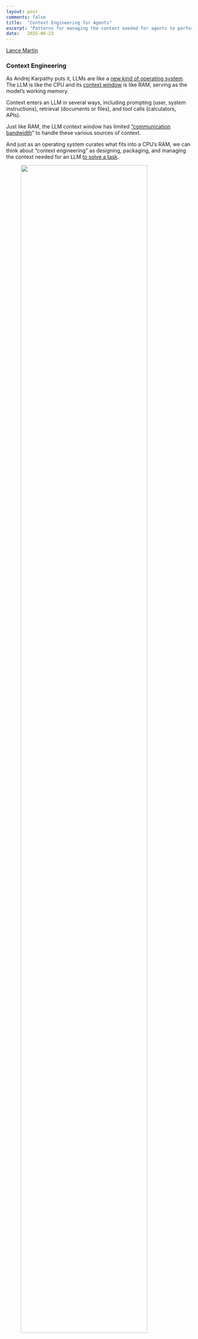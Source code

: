 ```yaml
---
layout: post
comments: false
title:  "Context Engineering for Agents"
excerpt: "Patterns for managing the context needed for agents to perform their tasks."
date:   2025-06-23 
---
```


[Lance Martin](https://x.com/RLanceMartin)

### Context Engineering

As Andrej Karpathy puts it, LLMs are like a [new kind of operating system](https://www.youtube.com/watch?si=-aKY-x57ILAmWTdw&t=620&v=LCEmiRjPEtQ&feature=youtu.be). The LLM is like the CPU and its [context window](https://docs.anthropic.com/en/docs/build-with-claude/context-windows) is like RAM, serving as the model’s working memory. 

Context enters an LLM in several ways, including prompting (user, system instructions), retrieval (documents or files), and tool calls (calculators, APIs).

Just like RAM, the LLM context window has limited [“communication bandwidth](https://lilianweng.github.io/posts/2023-06-23-agent/)” to handle these various sources of context.

And just as an operating system curates what fits into a CPU’s RAM, we can think about “context engineering” as designing, packaging, and managing the context needed for an LLM [to solve a task](https://x.com/tobi/status/1935533422589399127).

<figure>
<img src="/assets/context_types.png" width="90%">
<figcaption>
</figcaption>
</figure>

### Phases of Context Engineering

Chatbots were the first mainstream LLM application. We can consider [prompt engineering](https://www.promptingguide.ai/) as the first phase of context engineering to steer the behavior of LLMs.

As interest grew in connecting LLMs to external datasources, [retrieval augmented generation](https://github.com/langchain-ai/rag-from-scratch) (RAG) marked the second phase of context engineering.

As LLMs get better at tool calling, [agents](https://www.anthropic.com/engineering/building-effective-agents) are becoming feasible. Agents interleave [LLM calls and tool calls](https://www.anthropic.com/engineering/building-effective-agents) for [long-running tasks](https://blog.langchain.com/introducing-ambient-agents/). Agents motivate what we might consider the third phase of context engineering. 

<figure>
<img src="/assets/agent_flow.png" width="90%">
<figcaption>
Agents interleave [LLM call and tool calls](https://www.anthropic.com/engineering/building-effective-agents), using tool feedback to decide the next step.
</figcaption>
</figure>

[Cognition](https://cognition.ai/blog/dont-build-multi-agents) called out the importance of context engineering with agents:

> *“Context engineering” … is effectively the #1 job of engineers building AI agents.*
> 

[Anthropic](https://www.anthropic.com/engineering/built-multi-agent-research-system) also laid it out clearly:

> *Agents often engage in conversations spanning hundreds of turns, requiring careful context management strategies.*
> 

This post is my attempt to break down some common strategies — **curate**, **persist**, and **isolate —** for agent context engineering.

### Context Engineering for Agents

The agent context is populated by feedback from tool calls. Accumulating feedback from tool calls presents a challenge for building agents. It can [exceed the size of the context window](https://cognition.ai/blog/kevin-32b), and balloon the cost and latency. 

<figure>
<img src="/assets/tool_context.png" width="90%">
<figcaption>
Context from tool calls accumulates over multiple agent turns.
</figcaption>
</figure>

I’ve been bitten by this many times. One incarnation of a [deep research agent](https://github.com/langchain-ai/open_deep_research) that I built had token-heavy tool calls, resulting in > 500k token and several dollars per run! 

Agent performance may also degrade as the context grows. [Google Research](https://research.google/blog/chain-of-agents-large-language-models-collaborating-on-long-context-tasks/#:~:text=example%2C%20Gemini%20is%20able%20to,architecture%20that%20underlies%20most%20LLMs) and [Percy Liang’s group](https://arxiv.org/abs/2307.03172) have described different flavors of “[context degradation syndrome](https://jameshoward.us/2024/11/26/context-degradation-syndrome-when-large-language-models-lose-the-plot)” since a long context can limit an LLMs ability to recall facts or follow task instructions clearly.  

Looking at many popular agents and reflecting on my own experience, I group agent context engineering into 3 buckets: curating, persisting, and isolating context. 

<figure>
<img src="/assets/context_eng_overview.png" width="90%">
<figcaption>
</figcaption>
</figure>

### Curating Context

Curating context involves managing the tokens that the agent sees at each turn.

**Context Summarization**

Agent interactions can span [hundreds of turns](https://www.anthropic.com/engineering/built-multi-agent-research-system) and may have token-heavy tool calls. Summarization is one way to manage this. 

If you’ve used Claude Code, you’ve seen this in action. Claude Code runs “[auto-compact](https://docs.anthropic.com/en/docs/claude-code/costs)” after you exceed 95% of the context window.

Summarization can be used in different places. You can apply to the agent trajectory with many [popular](https://python.langchain.com/api_reference/langchain/memory/langchain.memory.summary.ConversationSummaryMemory.html) tools and methods (e.g., [recursive](https://arxiv.org/pdf/2308.15022#:~:text=the%20retrieved%20utterances%20capture%20the,based%203) or [hierarchical](https://alignment.anthropic.com/2025/summarization-for-monitoring/#:~:text=We%20addressed%20these%20issues%20by,of%20our%20computer%20use%20capability) summarization). 

<figure>
<img src="/assets/context_curation.png" width="90%">
<figcaption>
</figcaption>
</figure>

I’ve also found it useful to [add summarization](https://github.com/langchain-ai/open_deep_research/blob/e5a5160a398a3699857d00d8569cb7fd0ac48a4f/src/open_deep_research/utils.py#L1407) to post-process tool calls (e.g., a token-heavy search tool). Similarly, [Anthropic’s multi-agent researcher](https://www.anthropic.com/engineering/built-multi-agent-research-system) uses summarization applied to completed work phases.

[Cognition](https://cognition.ai/blog/dont-build-multi-agents#a-theory-of-building-long-running-agents) called out that this can be tricky if you need specific events or decisions from agent trajectories. They use a fine-tuned model for this in Devin, which underscores how much work can go into refining this step. 

### Persisting Context

Persisting context involves systems to store, save, and retrieve context over time. 

**Storing context**

Files are a simple way to store context. We see this used with many popular agents: Claude Code uses [`CLAUDE.md`](http://CLAUDE.md). [Cursor](https://docs.cursor.com/context/rules) and [Windsurf](https://windsurf.com/editor/directory) use rules files, and some plugins (e.g., [Cursor Memory Bank](https://forum.cursor.com/t/managing-chat-context-in-cursor-ide-for-large-repositories-what-s-working-for-you/76391/2)) / [MCP servers](https://github.com/modelcontextprotocol/servers/tree/main/src/filesystem) help manage collections of memory files.

Some agents need to store information that can’t be easily be captured in a small set of files. For example, we may want to store large [collections](https://langchain-ai.github.io/langgraph/concepts/memory/#collection) of facts and / or relationships. A few libraries emerged to support this and showcase some common patterns. 

[Letta](https://docs.letta.com/concepts/memgpt), [Mem0](https://mem0.ai/research), and [LangGraph](https://langchain-ai.github.io/langgraph/concepts/memory/#long-term-memory) / [Mem](https://langchain-ai.github.io/langmem/) store collections of embedded documents. [Zep](https://arxiv.org/html/2501.13956v1#:~:text=In%20Zep%2C%20memory%20is%20powered,subgraph%2C%20and%20a%20community%20subgraph) and [Neo4J](https://neo4j.com/blog/developer/graphiti-knowledge-graph-memory/#:~:text=changes%20since%20updates%20can%20trigger,and%20holistic%20memory%20for%20agentic) use knowledge graphs for continuous indexing of facts or relationships.

**Saving context**

Claude Code entrusts the user to create / update memories (e.g., the `#` shortcut). But there are many cases where we want agents to autonomously create / update memories. 

The [Reflexion](https://arxiv.org/abs/2303.11366) paper introduced the idea of reflection following each agent turn and re-using these self-generated hints. [Generative Agents](https://ar5iv.labs.arxiv.org/html/2304.03442) created memories as higher-level summaries synthesized periodically from collections of past agent feedback.

These concepts made their way into popular products like [ChatGPT,](https://help.openai.com/en/articles/8590148-memory-faq) [Cursor](https://docs.cursor.com/context/rules#memories), and [Windsurf](https://docs.windsurf.com/windsurf/cascade/memories), which all have mechanisms to auto-generate memories based on user-agent interactions. 

<figure>
<img src="/assets/email_agent.png" width="90%">
<figcaption>
Agents can create or update memories based upon user feedback. 
</figcaption>
</figure>

Memory creation can also be done at specific points. One pattern I like: create / update memories based upon user feedback.

For example, human-in-the-loop review of tool calls is a good way to build confidence in your agent. But if you pair this with memory updating, then the agent can learn from your feedback over time! My [email assistant](https://github.com/langchain-ai/agents-from-scratch) does this with simple file based memory.

**Retrieving context**

The simplest approach is just to pull all memories into the agent’s context window. For example, Claude Code just reads all [`CLAUDE.md`](http://CLAUDE.md) files into context at the start of each session. In my [email assistant](https://github.com/langchain-ai/agents-from-scratch), I always load a set memories that provide email triage and response instructions into context.

But, mechanisms to fetch select memories are important if the collection is large. The store (e.g., embedding-based search or graph retrieval) will determine the approach. 

[In practice this can be a very deep topic](https://x.com/_mohansolo/status/1899630246862966837) because retrieval is tricky. [Generative Agents](https://ar5iv.labs.arxiv.org/html/2304.03442) scored memories not just on similarity, but also on recency and importance.

The UX of selective memory retrieval is also tricky: [Simon Willison has shared](https://simonwillison.net/2025/Jun/6/six-months-in-llms/) an example of memory retrieval gone wrong. GPT-4o injected location into an image based upon his memories, which was not desired. Users can feel that the context window “no longer belongs to them” if this is not done right!

### Isolating Context

Isolating context involves approaches to partition it across agents or environments.   

**Context Schema**

Oftentimes, [messages](https://python.langchain.com/docs/concepts/messages/) are used to structure agent context. The message list is just passed to the LLM at each agent turn. 

The problem is that a list can get bloated with token-heavy tool calls. A structured runtime state - defined via a [schema](https://langchain-ai.github.io/langgraph/concepts/low_level/#schema) (e.g., a [Pydantic](https://docs.pydantic.dev/latest/concepts/models/) model) - can often be more effective. 

Then, you can control what fields are passed to the LLM at each agent turn. For example, in one version of a deep research agent, I [save token-heavy completed sections](https://github.com/langchain-ai/open_deep_research/blob/e5a5160a398a3699857d00d8569cb7fd0ac48a4f/src/open_deep_research/multi_agent.py#L428) in one field of my schema, isolated from the LLM. When all sections are done, I fetch them from state and pass to the LLM for final writing.  

**Multi-agent**

One popular approach is to split context across sub-agents. A motivation for the OpenAI [Swarm](https://github.com/openai/swarm) library was “[separation of concerns](https://openai.github.io/openai-agents-python/ref/agent/)”, where a team of agents can handle sub-tasks and each agent has its own instructions and context window. 

<figure>
<img src="/assets/multi_agent.png" width="90%">
<figcaption>
</figcaption>
</figure>

Anthropic’s [multi-agent researcher](https://www.anthropic.com/engineering/built-multi-agent-research-system) makes a clear case for this: many agents with isolated context outperformed single-agent by 90.2%, with token usage by explaining 80% of the variance. As the blog said: 

> *[Subagents operate] in parallel with their own context windows, exploring different aspects of the question simultaneously.*
> 

The problems with multi-agent include token use (e.g., [15× more tokens](https://www.anthropic.com/engineering/built-multi-agent-research-system) than chat), the need for careful [prompt engineering](https://www.anthropic.com/engineering/built-multi-agent-research-system) / [context](https://cognition.ai/blog/dont-build-multi-agents) to plan sub-agent work, and coordination of sub-agents. Cognition argues [against](https://cognition.ai/blog/dont-build-multi-agents) multi-agent for these reasons.

I’ve also been bitten by this: one iteration of my deep research agent had a team of agents write sections of the final report. Sometimes the final report was disjointed because the agents did not coordinate or communicate with one another while writing.

One way to reconcile this is to ensure the task is parallelizable. A subtle point is that Anthropic’s deep research multi-agent system applied parallelization to *research.* This is easier than *writing*, which requires cohesion across the sections of a report.

**Context Isolation with Environments**

I thought HuggingFace’s [deep researcher](https://huggingface.co/blog/open-deep-research#:~:text=From%20building%20,it%20can%20still%20use%20it) is an interesting example context isolation. Most agents use [tool calling APIs](https://docs.anthropic.com/en/docs/agents-and-tools/tool-use/overview), which return JSON objects (tool arguments) that can be passed to tools (e.g., a search API) to get tool feedback (e.g., search results).

<figure>
<img src="/assets/isolation.png" width="90%">
<figcaption>
</figcaption>
</figure>

HuggingFace uses a [CodeAgent](https://huggingface.co/papers/2402.01030), which outputs code to invoke tools. The code then runs in a [sandbox](https://e2b.dev/). Selected context (e.g., stdout or return values) from code execution is then passed back to the LLM. 

> *[Code Agents allow for] a better handling of state … Need to store this image / audio / other for later use? No problem, just assign it as a variable in your state and you [use it later].*
> 

The sandbox stores objects generated during execution (e.g., images, docs), isolating them from the LLM context window. But the agent can still reference these objects with variables at each turn, as needed.

### Lessons

General principles for building agents are still in their infancy. Also, models are changing fast and the [Bitter Lesson](http://www.incompleteideas.net/IncIdeas/BitterLesson.html) warns us to avoid scaffolding that will become irrelevant as new model capabilities are released. For example, [continual learning](https://www.dwarkesh.com/p/timelines-june-2025) may let LLMs to [learn from feedback](https://www.wired.com/story/this-ai-model-never-stops-learning/?utm_source=chatgpt.com), limiting some of the need for external memory. With this and the patterns above in mine, I tried to distill a few general lessons and order them roughly by the amount of effort required. 

- **Instrument first:** Always [look at your data](https://hamel.dev/blog/posts/evals/)! Ensure you have a way to track token-usage and cost when building agents. This has allowed me to catch various cases of excessive token-usage and isolate token-heavy tool calls.
- **Define an agent state schema to isolate context:** Anthropic has called out the idea of “[thinking like your agent](https://www.youtube.com/watch?v=D7_ipDqhtwk).” One way to do this is to think through the information your agent needs to collect and use during runtime. A state object is easy to define and lets you control what is exposed to the LLM at what time during the agent trajectory. I use this with nearly every agent I build, rather than just blindly saving everything to a single message list.
- **Curate at tool boundaries:** Tools boundary are a natural place to add curation, if needed. The output of token-heavy tool calls can be easily summarized, for example, using a small LLM with basic prompting. This lets you quickly limit runaway context growth at the source without the need for more compression over the full agent trajectory.
- **Start simple with memory**: Memory can be a really powerful way to personalize an agent. But, it can be challenging to get right. I [often use](https://github.com/langchain-ai/agents-from-scratch) simple, file-based memory that tracks a narrow set of agent preferences that I want to save and improve. I load these preferences into context every time my agent runs. Based upon human-in-the-loop feedback, I use an LLM to update these preferences. This is a basic but effective way to use memory. Ramping up to higher complexity (e.g., search over large collections of memories) can be done, but requires careful tuning.
- **Consider multi-agent for easily parallelizable problems**: Agent-agent communication is still early. It’s hard to coordinate multi-agent teams. But that doesn’t mean you should abandon the idea of multi-agent. Instead, consider multi-agent in cases where the problem can be easily parallelized and tight coordination between sub-agents is not strictly required.